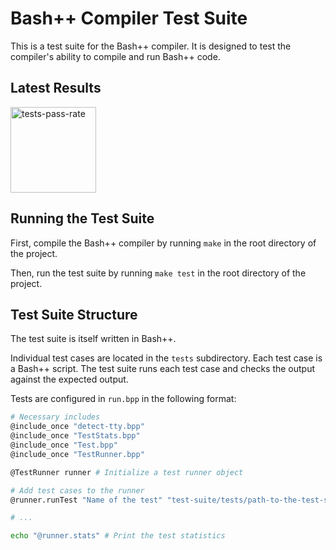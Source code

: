 # Bash++ Compiler Test Suite

This is a test suite for the Bash++ compiler. It is designed to test the compiler's ability to compile and run Bash++ code.

## Latest Results

<img src="https://vp.rail5.org/bpp/badge.svg?nocache" title="" alt="tests-pass-rate" width="137">

## Running the Test Suite

First, compile the Bash++ compiler by running `make` in the root directory of the project.

Then, run the test suite by running `make test` in the root directory of the project.

## Test Suite Structure

The test suite is itself written in Bash++.

Individual test cases are located in the `tests` subdirectory. Each test case is a Bash++ script. The test suite runs each test case and checks the output against the expected output.

Tests are configured in `run.bpp` in the following format:

```bash
# Necessary includes
@include_once "detect-tty.bpp"
@include_once "TestStats.bpp"
@include_once "Test.bpp"
@include_once "TestRunner.bpp"

@TestRunner runner # Initialize a test runner object

# Add test cases to the runner
@runner.runTest "Name of the test" "test-suite/tests/path-to-the-test-script.bpp" "Expected output"

# ...

echo "@runner.stats" # Print the test statistics
```

